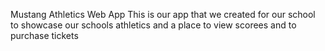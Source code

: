 Mustang Athletics Web App
This is our app that we created for our school to showcase our schools athletics and a place to view scorees and to purchase tickets 

